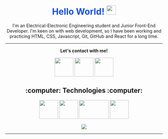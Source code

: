 <h1 align="center" style="color:#1852E4">Hello World! <img src="https://raw.githubusercontent.com/MartinHeinz/MartinHeinz/master/wave.gif" width="30px"></h1>

<p align="center">I'm an Electrical-Electronic Engineering student and Junior Front-End Developer. I'm keen on with web development, so I have been working and practicing HTML, CSS, Javascript, Git, GitHub and React for a long time.</p>
<hr>
<p align="center">
  <b>Let's contact with me!</b>

  <p align="center">
    <a href="https://twitter.com/emreeakyell" alt="Twitter"><img src="https://pics.freeicons.io/uploads/icons/png/3848290321556105338-512.png" width="60" height="60"></a>
    <a href="https://www.linkedin.com/in/furkan-emre-akyel-b9999424a/" alt="Linkedin"><img src="https://pics.freeicons.io/uploads/icons/png/16090541531530099327-512.png" width="60" height="60"></a>
    <a href="https://www.instagram.com/ceyrannmuhendisi/" alt="Contact me"><img src="https://pics.freeicons.io/uploads/icons/png/6590558241561032669-512.png" width="60" height="60"></a>
    
  </p>

<h2 align="center">:computer: Technologies :computer:</h2>

<p align="center">
  <img src="http://resources.spacexchimp.com/images/logos/HTML5.png" width="60" height="60">
  <img src="http://resources.spacexchimp.com/images/logos/CSS3.png" width="60" height="60">
  <img src="https://1000logos.net/wp-content/uploads/2020/09/JavaScript-Logo.png" width="95" height="60">
  <img src="https://pics.freeicons.io/uploads/icons/png/20167174151551942641-512.png" width="60" height="60">
    
</p>
<div align="center"><img align="center" src="https://github-readme-stats.vercel.app/api?username=emreeakyell&show_icons=true&theme=nightowl&count_private=true"></div>

<hr>
